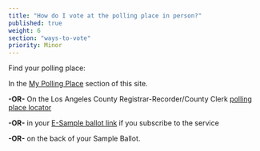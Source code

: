 ```yaml
---
title: "How do I vote at the polling place in person?"
published: true
weight: 6
section: "ways-to-vote"
priority: Minor
---
```


Find your polling place:  

In the [My Polling Place](#section-my-polling-place) section of this site.  

**-OR-** On the Los Angeles County Registrar-Recorder/County Clerk [polling place locator](https://www.lavote.net/locator/)  

**-OR-** in your [E-Sample ballot link](https://www.lavote.net/home/voting-elections/voting-options/e-sample-ballot) if you subscribe to the service  

**-OR-** on the back of your Sample Ballot.  